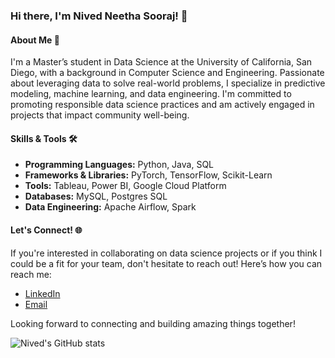 ### Hi there, I'm Nived Neetha Sooraj! 👋

#### About Me 🚀
I'm a Master’s student in Data Science at the University of California, San Diego, with a background in Computer Science and Engineering. Passionate about leveraging data to solve real-world problems, I specialize in predictive modeling, machine learning, and data engineering. I'm committed to promoting responsible data science practices and am actively engaged in projects that impact community well-being.

#### Skills & Tools 🛠️
- **Programming Languages:** Python, Java, SQL
- **Frameworks & Libraries:** PyTorch, TensorFlow, Scikit-Learn
- **Tools:** Tableau, Power BI, Google Cloud Platform
- **Databases:** MySQL, Postgres SQL
- **Data Engineering:** Apache Airflow, Spark

#### Let's Connect! 🌐
If you're interested in collaborating on data science projects or if you think I could be a fit for your team, don't hesitate to reach out! Here’s how you can reach me:
- [LinkedIn](https://linkedin.com/in/nivedneethasooraj)
- [Email](mailto:nsooraj@ucsd.edu)

Looking forward to connecting and building amazing things together!

![Nived's GitHub stats](https://github-readme-stats.vercel.app/api?username=nivedns&show_icons=true&theme=radical)
